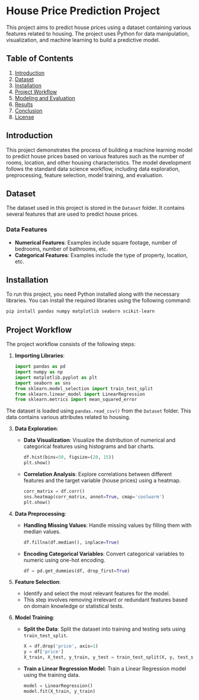 # House Price Prediction Project

This project aims to predict house prices using a dataset containing various features related to housing. The project uses Python for data manipulation, visualization, and machine learning to build a predictive model.

## Table of Contents

1. [Introduction](#introduction)
2. [Dataset](#dataset)
3. [Installation](#installation)
4. [Project Workflow](#project-workflow)
5. [Modeling and Evaluation](#modeling-and-evaluation)
6. [Results](#results)
7. [Conclusion](#conclusion)
8. [License](#license)

## Introduction

This project demonstrates the process of building a machine learning model to predict house prices based on various features such as the number of rooms, location, and other housing characteristics. The model development follows the standard data science workflow, including data exploration, preprocessing, feature selection, model training, and evaluation.

## Dataset

The dataset used in this project is stored in the `Dataset` folder. It contains several features that are used to predict house prices.

### Data Features

- **Numerical Features**: Examples include square footage, number of bedrooms, number of bathrooms, etc.
- **Categorical Features**: Examples include the type of property, location, etc.

## Installation

To run this project, you need Python installed along with the necessary libraries. You can install the required libraries using the following command:

```bash
pip install pandas numpy matplotlib seaborn scikit-learn
```

## Project Workflow

The project workflow consists of the following steps:

1. **Importing Libraries**: 
   ```python
   import pandas as pd
   import numpy as np
   import matplotlib.pyplot as plt
   import seaborn as sns
   from sklearn.model_selection import train_test_split
   from sklearn.linear_model import LinearRegression
   from sklearn.metrics import mean_squared_error
   ```
The dataset is loaded using `pandas.read_csv()` from the `Dataset` folder. This data contains various attributes related to housing.

3. **Data Exploration**:
   - **Data Visualization**: Visualize the distribution of numerical and categorical features using histograms and bar charts.
     ```python
     df.hist(bins=50, figsize=(20, 15))
     plt.show()
     ```
   - **Correlation Analysis**: Explore correlations between different features and the target variable (house prices) using a heatmap.
     ```python
     corr_matrix = df.corr()
     sns.heatmap(corr_matrix, annot=True, cmap='coolwarm')
     plt.show()
     ```

4. **Data Preprocessing**:
   - **Handling Missing Values**: Handle missing values by filling them with median values.
     ```python
     df.fillna(df.median(), inplace=True)
     ```
   - **Encoding Categorical Variables**: Convert categorical variables to numeric using one-hot encoding.
     ```python
     df = pd.get_dummies(df, drop_first=True)
     ```

5. **Feature Selection**:
   - Identify and select the most relevant features for the model.
   - This step involves removing irrelevant or redundant features based on domain knowledge or statistical tests.

6. **Model Training**:
   - **Split the Data**: Split the dataset into training and testing sets using `train_test_split`.
     ```python
     X = df.drop('price', axis=1)
     y = df['price']
     X_train, X_test, y_train, y_test = train_test_split(X, y, test_size=0.2, random_state=42)
     ```
   - **Train a Linear Regression Model**: Train a Linear Regression model using the training data.
     ```python
     model = LinearRegression()
     model.fit(X_train, y_train)
     ```
